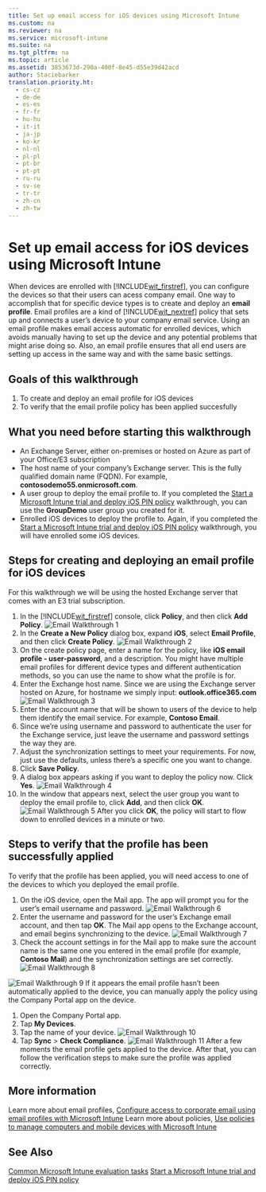 ```yaml
---
title: Set up email access for iOS devices using Microsoft Intune
ms.custom: na
ms.reviewer: na
ms.service: microsoft-intune
ms.suite: na
ms.tgt_pltfrm: na
ms.topic: article
ms.assetid: 3853673d-290a-400f-8e45-d55e39d42acd
author: Staciebarker
translation.priority.ht: 
  - cs-cz
  - de-de
  - es-es
  - fr-fr
  - hu-hu
  - it-it
  - ja-jp
  - ko-kr
  - nl-nl
  - pl-pl
  - pt-br
  - pt-pt
  - ru-ru
  - sv-se
  - tr-tr
  - zh-cn
  - zh-tw
---
```

# Set up email access for iOS devices using Microsoft Intune
When devices are enrolled with [!INCLUDE[wit_firstref](/Token/wit_firstref.xml)], you can configure the devices so that their users can acess company email. One way to accomplish that for specific device types is to create and deploy an **email profile**. Email profiles are a kind of [!INCLUDE[wit_nextref](/Token/wit_nextref.xml)] policy that sets up and connects a user’s device to your company email service. 
Using an email profile makes email access automatic for enrolled devices, which avoids manually having to set up the device and any potential problems that might arise doing so. Also, an email profile ensures that all end users are setting up access in the same way and with the same basic settings. 
## Goals of this walkthrough
1. To create and deploy an email profile for iOS devices
2. To verify that the email profile policy has been applied succesfully
## What you need before starting this walkthrough
* An Exchange Server, either on-premises or hosted on Azure as part of your Office/E3 subscription
* The host name of your company’s Exchange server. This is the fully qualified domain name (FQDN). For example, **contosodemo55.onmicrosoft.com**.
* A user group to deploy the email profile to. If you completed the [Start a Microsoft Intune trial and deploy iOS PIN policy](Start-a-Microsoft-Intune-trial-and-deploy-iOS-PIN-policy.md) walkthrough, you can use the **GroupDemo** user group you created for it. 
* Enrolled iOS devices to deploy the profile to. Again, if you completed the [Start a Microsoft Intune trial and deploy iOS PIN policy](Start-a-Microsoft-Intune-trial-and-deploy-iOS-PIN-policy.md) walkthrough, you will have enrolled some iOS devices.
## Steps for creating and deploying an email profile for iOS devices
For this walkthrough we will be using the hosted Exchange server that comes with an E3 trial subscription. 
1. In the [!INCLUDE[wit_firstref](/Token/wit_firstref.xml)] console, click **Policy**, and then click **Add Policy**.
![Email Walkthrough 1](/Image/Email-Walkthrough/Email-Walkthrough-1.png)
2. In the **Create a New Policy** dialog box, expand **iOS**, select **Email Profile**, and then click **Create Policy**.
![Email Walkthrough 2](/Image/Email-Walkthrough/Email-Walkthrough-2.png)
3. On the create policy page, enter a name for the policy, like **iOS email profile - user-password**, and a description. You might have multiple email profiles for different device types and different authentication methods, so you can use the name to show what the profile is for.
4. Enter the Exchange host name. Since we are using the Exchange server hosted on Azure, for hostname we simply input: **outlook.office365.com**
![Email Walkthrough 3](/Image/Email-Walkthrough/Email-Walkthrough-3.png)
5. Enter the account name that will be shown to users of the device to help them identify the email service. For example, **Contoso Email**.
6. Since we’re using username and password to authenticate the user for the Exchange service, just leave the username and password settings the way they are. 
7. Adjust the synchronization settings to meet your requirements. For now, just use the defaults, unless there’s a specific one you want to change.  
8. Click **Save Policy**.
9. A dialog box appears asking if you want to deploy the policy now. Click **Yes**. 
![Email Walkthrough 4](/Image/Email-Walkthrough/Email-Walkthrough-4.png)
10. In the window that appears next, select the user group you want to deploy the email profile to, click **Add**, and then click **OK**. 
![Email Walkthrough 5](/Image/Email-Walkthrough/Email-Walkthrough-5.png)
After you click **OK**, the policy will start to flow down to enrolled devices in a minute or two. 
## Steps to verify that the profile has been successfully applied
To verify that the profile has been applied, you will need access to one of the devices to which you deployed the email profile.
1. On the iOS device, open the Mail app. 
The app will prompt you for the user’s email username and password.
 ![Email Walkthrough 6](/Image/Email-Walkthrough/Email-Walkthrough-6.png)
2. Enter the username and password for the user’s Exchange email account, and then tap **OK**.
 The Mail app opens to the Exchange account, and email begins synchronizing to the device. 
 ![Email Walkthrough 7](/Image/Email-Walkthrough/Email-Walkthrough-7.png)
3. Check the account settings in for the Mail app to make sure the account name is the same one you entered in the email profile (for example, **Contoso Mail**) and the synchronization settings are set correctly.
 ![Email Walkthrough 8](/Image/Email-Walkthrough/Email-Walkthrough-8.png)
 
 ![Email Walkthrough 9](/Image/Email-Walkthrough/Email-Walkthrough-9.png)
  If it appears the email profile hasn’t been automatically applied to the device, you can manually apply the policy using the Company Portal app on the device. 
1. Open the Company Portal app.
2. Tap **My Devices**.
3. Tap the name of your device. 
![Email Walkthrough 10](/Image/Email-Walkthrough/Email-Walkthrough-10.png)
4. Tap **Sync** > **Check Compliance**.
![Email Walkthrough 11](/Image/Email-Walkthrough/Email-Walkthrough-11.png)
After a few moments the email profile gets applied to the device. After that, you can follow the verification steps to make sure the profile was applied correctly.
## More information
Learn more about email profiles, [Configure access to corporate email using email profiles with Microsoft Intune](Email-access.md)
Learn more about policies, [Use policies to manage computers and mobile devices with Microsoft Intune](Use-policies-to-manage-computers-and-mobile-devices-with-Microsoft-Intune.md)
## See Also
[Common Microsoft Intune evaluation tasks](Common-Microsoft-Intune-evaluation-tasks.md)
[Start a Microsoft Intune trial and deploy iOS PIN policy](Start-a-Microsoft-Intune-trial-and-deploy-iOS-PIN-policy.md)
